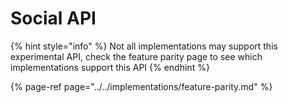 # Social API

{% hint style="info" %}
Not all implementations may support this experimental API, check the feature parity page to see which implementations support this API
{% endhint %}

{% page-ref page="../../implementations/feature-parity.md" %}



